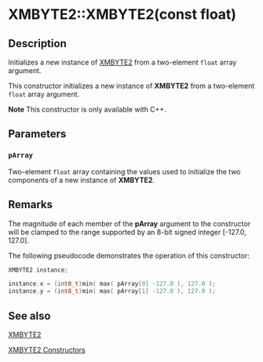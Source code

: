 # XMBYTE2::XMBYTE2(const float)

## Description

Initializes a new instance of [XMBYTE2](https://learn.microsoft.com/windows/desktop/api/directxpackedvector/ns-directxpackedvector-xmbyte2) from a two-element `float` array argument.

This constructor initializes a new instance of **XMBYTE2** from a two-element `float` array argument.

**Note** This constructor is only available with C++.

## Parameters

### `pArray`

Two-element `float` array containing the values used to initialize the two components of a new instance of **XMBYTE2**.

## Remarks

The magnitude of each member of the **pArray** argument to the constructor will be clamped to the range supported by an 8-bit signed integer [-127.0, 127.0].

The following pseudocode demonstrates the operation of this constructor:

```cpp
XMBYTE2 instance;

instance.x = (int8_t)min( max( pArray[0] -127.0 ), 127.0 );
instance.y = (int8_t)min( max( pArray[1] -127.0 ), 127.0 );
```

## See also

[XMBYTE2](https://learn.microsoft.com/windows/desktop/api/directxpackedvector/ns-directxpackedvector-xmbyte2)

[XMBYTE2 Constructors](https://learn.microsoft.com/windows/desktop/dxmath/xmbyte2-ctor)